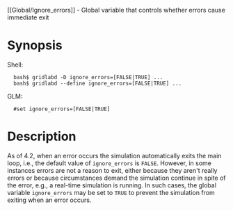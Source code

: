 [[Global/Ignore_errors]] - Global variable that controls whether errors cause immediate exit

# Synopsis

Shell:
~~~
  bash$ gridlabd -D ignore_errors=[FALSE|TRUE] ...
  bash$ gridlabd --define ignore_errors=[FALSE|TRUE] ...
~~~
GLM:
~~~
  #set ignore_errors=[FALSE|TRUE]  
~~~

# Description

As of 4.2, when an error occurs the simulation automatically exits the main loop, i.e., the default value of `ignore_errors` is `FALSE`.  However, in some instances errors are not a reason to exit, either because they aren't really errors or because circumstances demand the simulation continue in spite of the error, e.g., a real-time simulation is running.  In such cases, the global variable `ignore_errors` may be set to `TRUE` to prevent the simulation from exiting when an error occurs.

